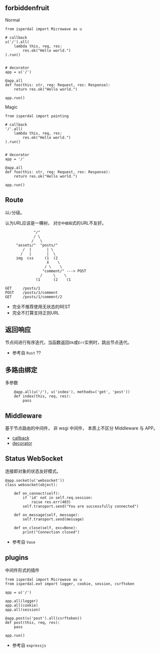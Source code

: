 forbiddenfruit
--------------

Normal

    from isperdal import Microwave as u

    # callback
    u('/').all(
        lambda this, req, res:
            res.ok("Hello world.")
    ).run()


    # decorator
    app = u('/')

    @app.all
    def foo(this: str, req: Request, res: Response):
        return res.ok("Hello world.")

    app.run()


Magic

    from isperdal import painting

    # callback
    '/'.all(
        lambda this, req, res:
            res.ok("Hello world.")
    ).run()


    # decorator
    app = '/'

    @app.all
    def foo(this: str, req: Request, res: Response):
        return res.ok("Hello world.")

    app.run()


Route
-----

以`/`分级。

认为URL应该是一棵树，
对`空中楼阁`式的URL不友好。

                 "/"
                 / \
                /   \
         "assets/"  "posts/"
            /  |       | \
           /   |       |  \
         img  css     (1  (2
                       X    \
                      / \    \
                     "comment/" ---> POST
                    /     \    \
                  (1      (2    (1

    GET     /posts/1
    POST    /posts/1/comment
    GET     /posts/1/comment/2

* 完全不推荐使用无状态的REST
* 完全不打算支持正则URL

返回响应
--------

节点间进行有序迭代，当函数返回`Ok`或`Err`实例时，跳出节点迭代。

* 参考自 `Rust` ??

多路由绑定
----------

多参数

        @app.all(u('/'), u('index'), methods=('get', 'post'))
        def index(this, req, res):
            pass

Middleware
----------

基于节点路由的中间件，
非 wsgi 中间件，
本质上不区分 Middleware 与 APP。

* [callback](/examples/app.callback.py#L9)
* [decorator](/examples/app.decorator.py#L17)

Status WebSocket
----------------

连接即对象的状态友好模式。

    @app.socket(u('websocket'))
    class websocket(object):

        def on_connect(self):
            if 'id' not in self.req.session:
                raise res.err(403)
            self.transport.send("You are successfully connected")

        def on_message(self, message):
            self.transport.send(message)

        def on_close(self, exc=None):
            print("Connection closed")

* 参考自 `Vase`

plugins
-------

中间件形式的插件

    from isperdal import Microwave as u
    from isperdal.ext import logger, cookie, session, csrftoken

    app = u('/')

    app.all(logger)
    app.all(cookie)
    app.all(session)

    @app.post(u('post').all(csrftoken))
    def post(this, req, res):
        pass

    app.run()

* 参考自 `expressjs`
